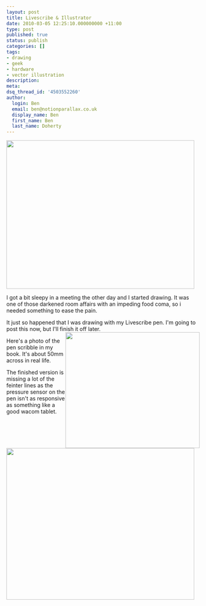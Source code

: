 ```yaml
---
layout: post
title: Livescribe & Illustrator
date: 2010-03-05 12:25:10.000000000 +11:00
type: post
published: true
status: publish
categories: []
tags:
- drawing
- geek
- hardware
- vector illustration
description:
meta:
dsq_thread_id: '4503552260'
author:
  login: Ben
  email: ben@notionparallax.co.uk
  display_name: Ben
  first_name: Ben
  last_name: Doherty
---
```

<p><img class="alignnone size-full wp-image-407" title="ohNoes" src="{{ site.baseurl }}/assets/ohNoes.jpg" alt="" width="490" height="387" /></p>
<p>I got a bit sleepy in a meeting the other day and I started drawing. It was one of those darkened room affairs with an impeding food coma, so i needed something to ease the pain.</p>
<p><!--more--></p>
<p>It just so happened that I was drawing with my Livescribe pen. I'm going to post this now, but I'll finish it off later. <img style="float:right;" title="ohNoesPho" src="{{ site.baseurl }}/assets/ohNoesPho.jpg" alt="" width="350" height="302" /></p>
<p>Here's a photo of the pen scribble in my book. It's about 50mm across in real life.</p>
<p>The finished version is missing a lot of the feinter lines as the pressure sensor on the pen isn't as responsive as something like a good wacom tablet.</p>
<p><img class="size-full wp-image-406 alignnone" title="ohNoeswires" src="{{ site.baseurl }}/assets/ohNoeswires.jpg" alt="" width="490" height="395" /></p>
